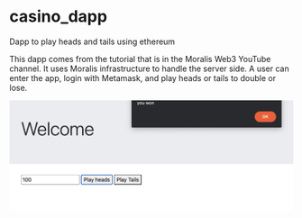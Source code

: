 # casino_dapp
Dapp to play heads and tails using ethereum

This dapp comes from the tutorial that is in the Moralis Web3 YouTube channel. 
It uses Moralis infrastructure to handle the server side.
A user can enter the app, login with Metamask, and play heads or tails to double or lose.

![alt text](https://github.com/guillemaru/casino_dapp/blob/master/images/Screenshot.png?raw=true)
